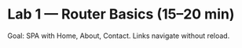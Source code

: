 # Lab 1 — Router Basics (15–20 min)
Goal: SPA with Home, About, Contact. Links navigate without reload.